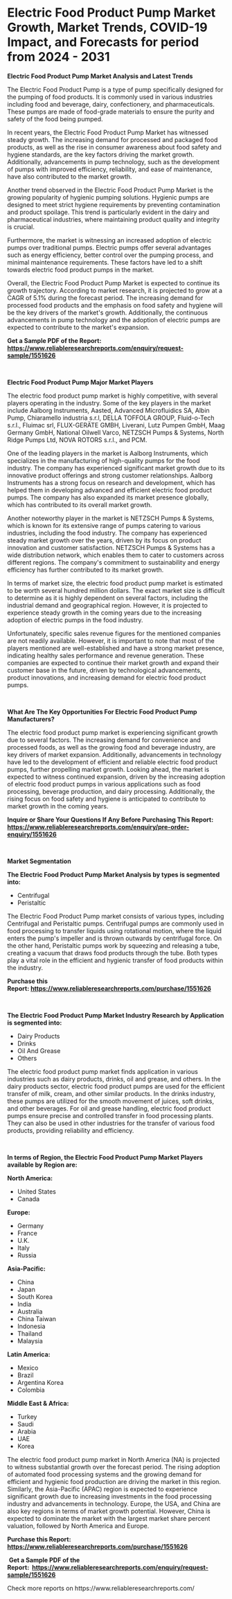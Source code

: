<p><h1>Electric Food Product Pump Market Growth, Market Trends, COVID-19 Impact, and Forecasts for period from 2024 - 2031</h1></p><p><strong>Electric Food Product Pump Market Analysis and Latest Trends</strong></p>
<p><p>The Electric Food Product Pump is a type of pump specifically designed for the pumping of food products. It is commonly used in various industries including food and beverage, dairy, confectionery, and pharmaceuticals. These pumps are made of food-grade materials to ensure the purity and safety of the food being pumped.</p><p>In recent years, the Electric Food Product Pump Market has witnessed steady growth. The increasing demand for processed and packaged food products, as well as the rise in consumer awareness about food safety and hygiene standards, are the key factors driving the market growth. Additionally, advancements in pump technology, such as the development of pumps with improved efficiency, reliability, and ease of maintenance, have also contributed to the market growth.</p><p>Another trend observed in the Electric Food Product Pump Market is the growing popularity of hygienic pumping solutions. Hygienic pumps are designed to meet strict hygiene requirements by preventing contamination and product spoilage. This trend is particularly evident in the dairy and pharmaceutical industries, where maintaining product quality and integrity is crucial.</p><p>Furthermore, the market is witnessing an increased adoption of electric pumps over traditional pumps. Electric pumps offer several advantages such as energy efficiency, better control over the pumping process, and minimal maintenance requirements. These factors have led to a shift towards electric food product pumps in the market.</p><p>Overall, the Electric Food Product Pump Market is expected to continue its growth trajectory. According to market research, it is projected to grow at a CAGR of 5.1% during the forecast period. The increasing demand for processed food products and the emphasis on food safety and hygiene will be the key drivers of the market's growth. Additionally, the continuous advancements in pump technology and the adoption of electric pumps are expected to contribute to the market's expansion.</p></p>
<p><strong>Get a Sample PDF of the Report:&nbsp; <a href="https://www.reliableresearchreports.com/enquiry/request-sample/1551626">https://www.reliableresearchreports.com/enquiry/request-sample/1551626</a></strong></p>
<p>&nbsp;</p>
<p><strong>Electric Food Product Pump Major Market Players</strong></p>
<p><p>The electric food product pump market is highly competitive, with several players operating in the industry. Some of the key players in the market include Aalborg Instruments, Aasted, Advanced Microfluidics SA, Albin Pump, Chiaramello industria s.r.l, DELLA TOFFOLA GROUP, Fluid-o-Tech s.r.l., Fluimac srl, FLUX-GERÄTE GMBH, Liverani, Lutz Pumpen GmbH, Maag Germany GmbH, National Oilwell Varco, NETZSCH Pumps & Systems, North Ridge Pumps Ltd, NOVA ROTORS s.r.l., and PCM.</p><p>One of the leading players in the market is Aalborg Instruments, which specializes in the manufacturing of high-quality pumps for the food industry. The company has experienced significant market growth due to its innovative product offerings and strong customer relationships. Aalborg Instruments has a strong focus on research and development, which has helped them in developing advanced and efficient electric food product pumps. The company has also expanded its market presence globally, which has contributed to its overall market growth.</p><p>Another noteworthy player in the market is NETZSCH Pumps & Systems, which is known for its extensive range of pumps catering to various industries, including the food industry. The company has experienced steady market growth over the years, driven by its focus on product innovation and customer satisfaction. NETZSCH Pumps & Systems has a wide distribution network, which enables them to cater to customers across different regions. The company's commitment to sustainability and energy efficiency has further contributed to its market growth.</p><p>In terms of market size, the electric food product pump market is estimated to be worth several hundred million dollars. The exact market size is difficult to determine as it is highly dependent on several factors, including the industrial demand and geographical region. However, it is projected to experience steady growth in the coming years due to the increasing adoption of electric pumps in the food industry.</p><p>Unfortunately, specific sales revenue figures for the mentioned companies are not readily available. However, it is important to note that most of the players mentioned are well-established and have a strong market presence, indicating healthy sales performance and revenue generation. These companies are expected to continue their market growth and expand their customer base in the future, driven by technological advancements, product innovations, and increasing demand for electric food product pumps.</p></p>
<p>&nbsp;</p>
<p><strong>What Are The Key Opportunities For Electric Food Product Pump Manufacturers?</strong></p>
<p><p>The electric food product pump market is experiencing significant growth due to several factors. The increasing demand for convenience and processed foods, as well as the growing food and beverage industry, are key drivers of market expansion. Additionally, advancements in technology have led to the development of efficient and reliable electric food product pumps, further propelling market growth. Looking ahead, the market is expected to witness continued expansion, driven by the increasing adoption of electric food product pumps in various applications such as food processing, beverage production, and dairy processing. Additionally, the rising focus on food safety and hygiene is anticipated to contribute to market growth in the coming years.</p></p>
<p><strong>Inquire or Share Your Questions If Any Before Purchasing This Report: <a href="https://www.reliableresearchreports.com/enquiry/pre-order-enquiry/1551626">https://www.reliableresearchreports.com/enquiry/pre-order-enquiry/1551626</a></strong></p>
<p>&nbsp;</p>
<p><strong>Market Segmentation</strong></p>
<p><strong>The Electric Food Product Pump Market Analysis by types is segmented into:</strong></p>
<p><ul><li>Centrifugal</li><li>Peristaltic</li></ul></p>
<p><p>The Electric Food Product Pump market consists of various types, including Centrifugal and Peristaltic pumps. Centrifugal pumps are commonly used in food processing to transfer liquids using rotational motion, where the liquid enters the pump's impeller and is thrown outwards by centrifugal force. On the other hand, Peristaltic pumps work by squeezing and releasing a tube, creating a vacuum that draws food products through the tube. Both types play a vital role in the efficient and hygienic transfer of food products within the industry.</p></p>
<p><strong>Purchase this Report:&nbsp;<a href="https://www.reliableresearchreports.com/purchase/1551626">https://www.reliableresearchreports.com/purchase/1551626</a></strong></p>
<p>&nbsp;</p>
<p><strong>The Electric Food Product Pump Market Industry Research by Application is segmented into:</strong></p>
<p><ul><li>Dairy Products</li><li>Drinks</li><li>Oil And Grease</li><li>Others</li></ul></p>
<p><p>The electric food product pump market finds application in various industries such as dairy products, drinks, oil and grease, and others. In the dairy products sector, electric food product pumps are used for the efficient transfer of milk, cream, and other similar products. In the drinks industry, these pumps are utilized for the smooth movement of juices, soft drinks, and other beverages. For oil and grease handling, electric food product pumps ensure precise and controlled transfer in food processing plants. They can also be used in other industries for the transfer of various food products, providing reliability and efficiency.</p></p>
<p>&nbsp;</p>
<p><strong>In terms of Region, the Electric Food Product Pump Market Players available by Region are:</strong></p>
<p>
    <p> <strong> North America: </strong>
        <ul>
            <li>United States</li>
            <li>Canada</li>
        </ul>
        </p> 
    <p> <strong> Europe: </strong>
        <ul>
            <li>Germany</li>
            <li>France</li>
            <li>U.K.</li>
            <li>Italy</li>
            <li>Russia</li>
        </ul>
        </p> 
    <p> <strong> Asia-Pacific: </strong>
        <ul>
            <li>China</li>
            <li>Japan</li>
            <li>South Korea</li>
            <li>India</li>
            <li>Australia</li>
            <li>China Taiwan</li>
            <li>Indonesia</li>
            <li>Thailand</li>
            <li>Malaysia</li>
        </ul>
        </p> 
    <p> <strong> Latin America: </strong>
        <ul>
            <li>Mexico</li>
            <li>Brazil</li>
            <li>Argentina Korea</li>
            <li>Colombia</li>
        </ul>
        </p> 
    <p> <strong> Middle East & Africa: </strong>
        <ul>
            <li>Turkey</li>
            <li>Saudi</li>
            <li>Arabia</li>
            <li>UAE</li>
            <li>Korea</li>
        </ul>
    </p>
    </p>
<p><p>The electric food product pump market in North America (NA) is projected to witness substantial growth over the forecast period. The rising adoption of automated food processing systems and the growing demand for efficient and hygienic food production are driving the market in this region. Similarly, the Asia-Pacific (APAC) region is expected to experience significant growth due to increasing investments in the food processing industry and advancements in technology. Europe, the USA, and China are also key regions in terms of market growth potential. However, China is expected to dominate the market with the largest market share percent valuation, followed by North America and Europe.</p></p>
<p><strong>Purchase this Report: <a href="https://www.reliableresearchreports.com/purchase/1551626">https://www.reliableresearchreports.com/purchase/1551626</a></strong></p>
<p>&nbsp;<strong>Get a Sample PDF of the Report:&nbsp;&nbsp;<a href="https://www.reliableresearchreports.com/enquiry/request-sample/1551626">https://www.reliableresearchreports.com/enquiry/request-sample/1551626</a></strong></p>
<p><strong></strong></p>
<p>Check more reports on https://www.reliableresearchreports.com/</p>